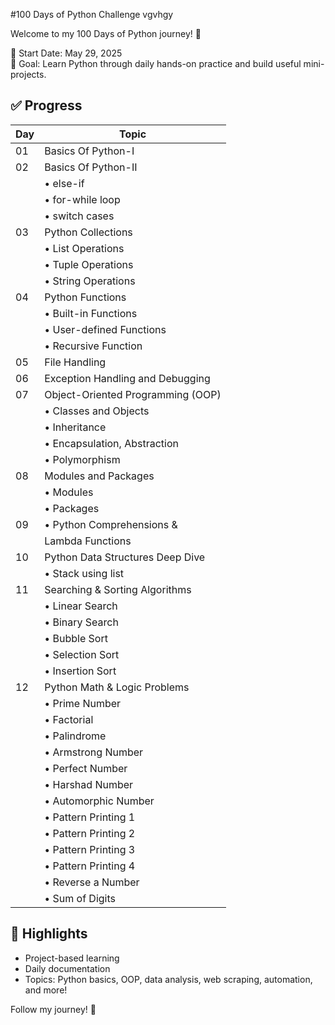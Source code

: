 #100 Days of Python Challenge vgvhgy
           
Welcome to my 100 Days of Python journey! 🎯
  
📅 Start Date: May 29, 2025   
🔁 Goal: Learn Python through daily hands-on practice and build useful mini-projects.

## ✅ Progress
  
| Day | Topic                             |
| --- | --------------------------------- |
| 01  | Basics Of Python-I                |
| 02  | Basics Of Python-II               |
|     | • else-if                         |
|     | • for-while loop                  |
|     | • switch cases                    |
| 03  | Python Collections                |
|     | • List Operations                 |
|     | • Tuple Operations                |
|     | • String Operations               |
| 04  | Python Functions                  |
|     | • Built-in Functions              |
|     | • User-defined Functions          |
|     | • Recursive Function              |
| 05  | File Handling                     |
| 06  | Exception Handling and Debugging  |
| 07  | Object-Oriented Programming (OOP) |
|     | • Classes and Objects             |
|     | • Inheritance                     |
|     | • Encapsulation, Abstraction      |
|     | • Polymorphism                    |
| 08  | Modules and Packages              |
|     | • Modules                         |
|     | • Packages                        |
| 09  | • Python Comprehensions &         |
|     |   Lambda Functions                |
| 10  | Python Data Structures Deep Dive  |
|     | • Stack using list                |
| 11  | Searching & Sorting Algorithms    |
|     | • Linear Search                   |
|     | • Binary Search                   |
|     | • Bubble Sort                     |
|     | • Selection Sort                  |
|     | • Insertion Sort                  |
| 12  | Python Math & Logic Problems      |
|     | • Prime Number                    |
|     | • Factorial                       |
|     | • Palindrome                      |
|     | • Armstrong Number                |
|     | • Perfect Number                  |
|     | • Harshad Number                  |
|     | • Automorphic Number              |
|     | • Pattern Printing 1              |
|     | • Pattern Printing 2              |
|     | • Pattern Printing 3              |
|     | • Pattern Printing 4              |
|     | • Reverse a Number                |
|     | • Sum of Digits                   |


## 🚀 Highlights
- Project-based learning
- Daily documentation
- Topics: Python basics, OOP, data analysis, web scraping, automation, and more!

Follow my journey! 🌟

